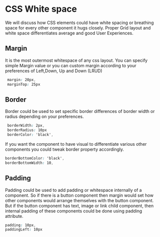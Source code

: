 # CSS White space

We will discuss how CSS elements could have white spacing or breathing space for every other component it hugs closely. Proper Grid layout and white space differentiates average and good User Experiences.

## Margin

It is the most outermost whitespace of any css layout. You can specify simple Margin value or you can custom margin according to your preferences of Left,Down, Up and Down \(LRUD\)

```css
 margin: 20px,
 marginTop: 25px
```

## Border

Border could be used to set specific border differences of border width or radius depending on your preferences.

```css
 borderWidth: 2px,
 borderRadius: 10px
 borderColor: 'black',
```

If you want the component to have visual to differentiate various other components you could tweak border property accordingly.

```css
borderBottomColor: 'black',
borderBottomWidth: 10,
```

## Padding

Padding could be used to add padding or whitespace internally of a component. So if there is a button component then margin would set how other components would arrange themselves with the button component. But if the button component has text, image or link child component, then internal padding of these components could be done using padding attribute.

```css
padding: 10px,
paddingLeft: 10px
```

